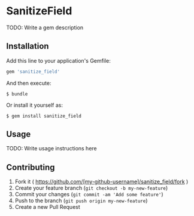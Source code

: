 # SanitizeField

TODO: Write a gem description

## Installation

Add this line to your application's Gemfile:

```ruby
gem 'sanitize_field'
```

And then execute:

    $ bundle

Or install it yourself as:

    $ gem install sanitize_field

## Usage

TODO: Write usage instructions here

## Contributing

1. Fork it ( https://github.com/[my-github-username]/sanitize_field/fork )
2. Create your feature branch (`git checkout -b my-new-feature`)
3. Commit your changes (`git commit -am 'Add some feature'`)
4. Push to the branch (`git push origin my-new-feature`)
5. Create a new Pull Request
